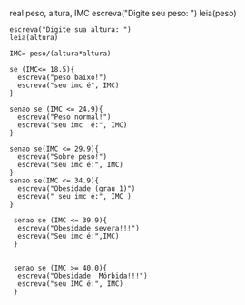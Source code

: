 real peso, altura, IMC
    escreva("Digite seu peso: ")
     leia(peso)
      
    escreva("Digite sua altura: ")
    leia(altura)

    IMC= peso/(altura*altura)

    se (IMC<= 18.5){
      escreva("peso baixo!")
      escreva("seu imc é", IMC)
    }
    
    senao se (IMC <= 24.9){
      escreva("Peso normal!")
      escreva("seu imc  é:", IMC)
    }
    
    senao se(IMC <= 29.9){
      escreva("Sobre peso!")
      escreva("seu imc é:", IMC)
    }
    senao se(IMC <= 34.9){
      escreva("Obesidade (grau 1)")
      escreva(" seu imc é:", IMC )
    }
     
     senao se (IMC <= 39.9){
      escreva("Obesidade severa!!!")
      escreva("Seu imc é:",IMC)
     }


     senao se (IMC >= 40.0){
      escreva("Obesidade  Mórbida!!!")
      escreva("seu IMC é:", IMC)
     }
